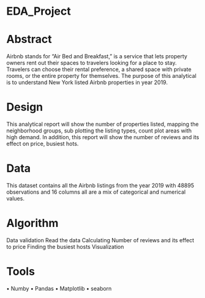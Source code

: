 # EDA_Project
# Abstract

Airbnb stands for “Air Bed and Breakfast,” is a service that lets property owners rent out their spaces to travelers looking for a place to stay. Travelers can choose their rental preference, a shared space with private rooms, or the entire property for themselves. The purpose of this analytical is to understand New York listed Airbnb properties in year 2019.

# Design

This analytical report will show the number of properties listed, mapping the neighborhood groups, sub plotting the listing types, count plot areas with high demand. In addition, this report will show the number of reviews and its effect on price, busiest hots.


# Data

This dataset contains all the Airbnb listings from the year 2019 with 48895 observations and 16 columns all are a mix of categorical and numerical values.

# Algorithm

Data validation 
Read the data
Calculating Number of reviews and its effect to price
Finding the busiest hosts
Visualization 

# Tools

•	Numby 
•	Pandas
•	Matplotlib
•	seaborn


 
